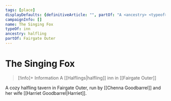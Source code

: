 ```yaml
---
tags: [place]
displayDefaults: {definitiveArticle: "", partOf: "A <ancestry> <typeof> in <loc>"}
campaignInfo: []
name: The Singing Fox
typeOf: inn
ancestry: halfling
partOf: Fairgate Outer
---
```

# The Singing Fox
>[!info]+ Information
> A [[Halflings|halfling]] inn in [[Fairgate Outer]]

A cozy halfling tavern in Fairgate Outer, run by [[Chenna Goodbarrel]] and her wife [[Harriet Goodbarrel|Harriet]].
